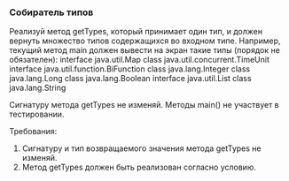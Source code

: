 
### Собиратель типов

Реализуй метод getTypes, который принимает один тип, и должен вернуть множество типов содержащихся во входном типе.
Например, текущий метод main должен вывести на экран такие типы (порядок не обязателен):
interface java.util.Map
class java.util.concurrent.TimeUnit
interface java.util.function.BiFunction
class java.lang.Integer
class java.lang.Long
class java.lang.Boolean
interface java.util.List
class java.lang.String

Сигнатуру метода getTypes не изменяй. Методы main() не участвует в тестировании.


Требования:
1.	Сигнатуру и тип возвращаемого значения метода getTypes не изменяй.
2.	Метод getTypes должен быть реализован согласно условию.



